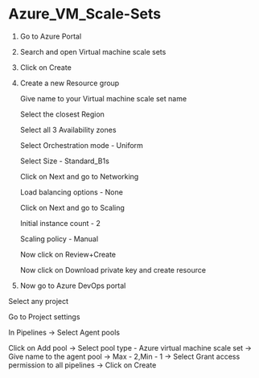 # Azure_VM_Scale-Sets

1. Go to Azure Portal


2. Search and open Virtual machine scale sets


3. Click on Create


4. Create a new Resource group 

    Give name to your Virtual machine scale set name
    
    Select the closest Region
    
    Select all 3 Availability zones 
    
    Select Orchestration mode - Uniform 
    
    Select Size - Standard_B1s
    
    Click on Next and go to Networking
    
    Load balancing options - None 
    
    Click on Next and go to Scaling 
    
    Initial instance count - 2
    
    Scaling policy - Manual
    
    Now click on Review+Create
    
    Now click on Download private key and create resource


5. Now go to Azure DevOps portal 

Select any project

Go to Project settings

In Pipelines -> Select Agent pools

Click on Add pool -> Select pool type - Azure virtual machine scale set -> Give name to the agent pool -> Max - 2,Min - 1 -> Select Grant access permission to all pipelines -> Click on Create
